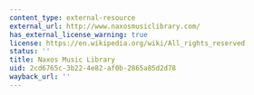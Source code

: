 ```yaml
---
content_type: external-resource
external_url: http://www.naxosmusiclibrary.com/
has_external_license_warning: true
license: https://en.wikipedia.org/wiki/All_rights_reserved
status: ''
title: Naxos Music Library
uid: 2cd6765c-3b22-4e82-af0b-2865a85d2d78
wayback_url: ''
---
```

